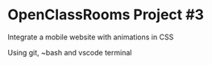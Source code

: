 # OpenClassRooms Project #3

Integrate a mobile website with animations in CSS

Using git, ~bash and vscode terminal

